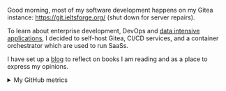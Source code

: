 Good morning, most of my software development happens on my Gitea instance: https://git.ieltsforge.org/ (shut down for server repairs).

To learn about enterprise development, DevOps and [data intensive applications](https://www.oreilly.com/library/view/designing-data-intensive-applications/9781491903063/), I decided to self-host Gitea, CI/CD services, and a container orchestrator which are used to run SaaSs.

I have set up a [blog](https://b.ohncal.com/) to reflect on books I am reading and as a place to express my opinions.

<details>
  <summary>My GitHub metrics</summary>
    <p align="center">
      <img src="/github-metrics.svg" alt="Metrics" width="400">
    </p>
</details>
